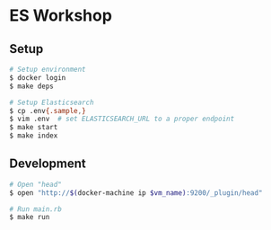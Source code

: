 ES Workshop
===========

Setup
-----

```sh
# Setup environment
$ docker login
$ make deps

# Setup Elasticsearch
$ cp .env{.sample,}
$ vim .env  # set ELASTICSEARCH_URL to a proper endpoint
$ make start
$ make index
```


Development
-----------

```sh
# Open "head"
$ open "http://$(docker-machine ip $vm_name):9200/_plugin/head"

# Run main.rb
$ make run
```
